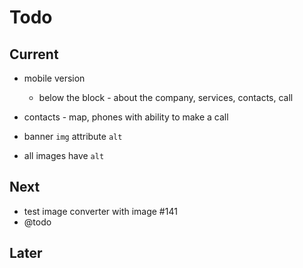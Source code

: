 # Todo

## Current

- mobile version
  - below the block - about the company, services, contacts, call
- contacts - map, phones with ability to make a call

- banner `img` attribute `alt`
- all images have `alt`

## Next

- test image converter with image #141
- @todo

## Later
